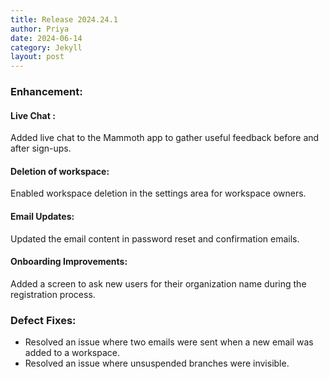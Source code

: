 ```yaml
---
title: Release 2024.24.1
author: Priya
date: 2024-06-14
category: Jekyll
layout: post
---
```

### Enhancement:

#### Live Chat :
Added live chat to the Mammoth app to gather useful feedback before and after sign-ups.
#### Deletion of workspace:
Enabled workspace deletion in the settings area for workspace owners.
#### Email Updates:
Updated the email content in password reset and confirmation emails.
#### Onboarding Improvements:
Added a screen to ask new users for their organization name during the registration process.

### Defect Fixes:
* Resolved an issue where two emails were sent when a new email was added to a workspace.
* Resolved an issue where unsuspended branches were invisible.